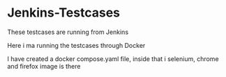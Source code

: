 # Jenkins-Testcases
These testcases are running from Jenkins

Here i ma running the testcases through Docker

I have created a docker compose.yaml file, inside that i selenium, chrome and firefox image is there


